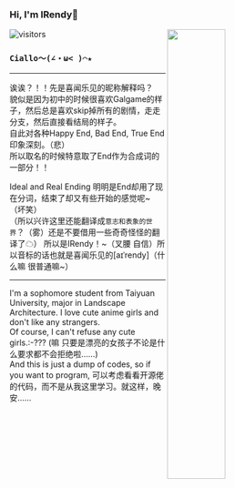 ### Hi, I'm IRendy🤗 
![visitors](https://visitor-badge.laobi.icu/badge?page_id=IRendy)<img align="right" src="https://github-readme-stats.vercel.app/api?username=IRendy&show_icons=true&title_color=000&icon_color=0099ff&text_color=000&bg_color=ffffff&hide_border=true" width="45%" />  

### `Ciallo～(∠・ω< )⌒★ `

---

诶诶？！！先是喜闻乐见的昵称解释吗？  
貌似是因为初中的时候很喜欢Galgame的样子，然后总是喜欢skip掉所有的剧情，走走分支，然后直接看结局的样子。  
自此对各种Happy End, Bad End, True End印象深刻。（悲）  
所以取名的时候特意取了End作为合成词的一部分！！

Ideal and Real Ending 明明是End却用了现在分词，结束了却又有些开始的感觉呢~（坏笑）  
（所以兴许这里还能翻译成`意志和表象的世界`？（雾）还是不要借用一些奇奇怪怪的翻译了☁）
所以是IRendy！\~（叉腰 自信）所以音标的话也就是喜闻乐见的[aɪˈrendy]（什么嘛 很普通嘛\~）

---
I'm a sophomore student from Taiyuan University, major in Landscape Architecture. I love cute anime girls and don't like any strangers.  
Of course, I can't refuse any cute girls.:-??? (嘛 只要是漂亮的女孩子不论是什么要求都不会拒绝啦……)  
And this is just a dump of codes, so if you want to program, 可以考虑看看开源佬的代码，而不是从我这里学习。就这样，晚安……
